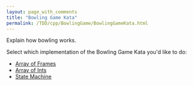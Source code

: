 ```yaml
---
layout: page_with_comments
title: "Bowling Game Kata"
permalink: /TDD/cpp/BowlingGame/BowlingGameKata.html
---
```


Explain how bowling works.



Select which implementation of the Bowling Game Kata you'd like to do:
 - [Array of Frames](ArrayOfFrames/Step1.html)
 - [Array of Ints](ArrayOfInts/Step1.html)
 - [State Machine](StateMachine/Step1.html)
